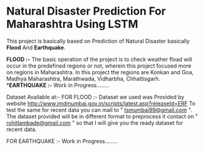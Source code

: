 # Natural Disaster Prediction For Maharashtra Using LSTM

This project is basically based on Prediction of Natural Disaster basically **Flood** And **Earthquake**. 

**FLOOD :-**
    The basic operation of the project is to check weather fload will occur in the predefined regions or not, wherein this project focused more on regions in Maharashtra. In this project the regions are Konkan and Goa, Madhya Maharashtra, Marathwada, Vidharbha, Chhattisgarh. 
***EARTHQUAKE :-**
    Work in Progress........




Dataset Available at:-
FOR FLOOD :-
Dataset we used was Provided by website http://www.imdmumbai.gov.in/scripts/latest.asp?releaseId=ERF 
To test the same for recent data you can mail to " tsmumbai99@gmail.com ".
The dataset provided will be in different format to preprocess it contact on " rohitlambade@gmail.com " so that I will give you the ready dataset for recent data.

FOR EARTHQUAKE :-
Work in Progress........
